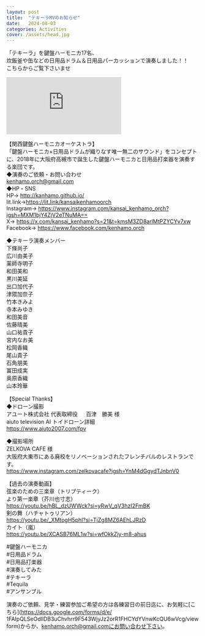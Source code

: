 ```yaml
---
layout: post
title:  "テキーラMVのお知らせ"
date:   2024-08-03 
categories: Activities
cover: /assets/head.jpg
---
```


「テキーラ」を鍵盤ハーモニカ17名、  
炊飯釜や缶などの日用品ドラム＆日用品パーカッションで演奏しました！！  
こちらからご覧下さいませ  

<div class="frame-wrapper__video">
  <iframe src="https://youtu.be/Cx0nCpegUaQ?si=VimjS7RkukTazHkT" frameborder="0" allowfullscreen></iframe>
</div> 
  
【関西鍵盤ハーモニカオーケストラ】  
「鍵盤ハーモニカ×日用品ドラムが織りなす唯一無二のサウンド」をコンセプトに、2018年に大阪府高槻市で誕生した鍵盤ハーモニカと日用品打楽器を演奏する楽団です。  
◆演奏のご依頼・お問い合わせ  
kenhamo.orch@gmail.com  
◆HP・SNS  
HP→ http://kanhamo.github.io/  
lit.link→https://lit.link/kansaikenhamoorch  
Instagram→ https://www.instagram.com/kansai_kenhamo_orch?igsh=MXM1bjY4ZjV2eTNuMA==  
X→ https://x.com/kansai_kenhamo?s=21&t=kmsM3ZD8arlMtPZYCYv7xw
Facebook→ https://www.facebook.com/kenhamo.orch  
  
◆テキーラ演奏メンバー  
下條尚子  
広川由美子  
薬師寺明子  
和田美和  
黒川美延  
出口加代子  
津隈加奈子  
竹本きみよ  
寺本みゆき  
和田美音  
佐藤晴美  
山口祐貴子  
宮内なお美  
松岡香織  
尾山貴子  
石角朋美  
冨田成実  
奥原香織  
山本玲華  
  
【Special Thanks】  
◆ドローン撮影  
アユート株式会社 代表取締役  　
百津　勝美 様  
aiuto television  AI トイドローン詳細  
https://www.aiuto2007.com/fpv  
  
◆撮影場所  
ZELKOVA CAFE 様  
大阪府大東市にある廃校をリノベーションされたフレンチバルのレストランです。  
https://www.instagram.com/zelkovacafe?igsh=YnM4dGgydTJnbnV0  
  
【過去の演奏動画】　  
弦楽のための三楽章（トリプティーク）  
より第一楽章（芥川也寸志）  
https://youtu.be/hBL_dzUWWck?si=yRwV_qV3hzI2FmBK  
剣の舞（ハチャトゥリアン）  
https://youtu.be/_XMtogH5phI?si=TjZg8MZ6AEhLJRzD  
カイト（嵐）  
https://youtu.be/XCASB76ML1w?si=wfOkkZjy-m8-ahus  
  
#鍵盤ハーモニカ  
#日用品ドラム  
#日用品打楽器  
#演奏してみた  
#テキーラ  
#Tequila  
#アンサンブル  
  
演奏のご依頼、見学・練習参加ご希望の方は各練習日の前日迄に、お気軽に[こちら](https://docs.google.com/forms/d/e/  1FAIpQLSeOdIlDB3uChvhrr9F543WjyJz2orR1FHCYdYVnwKcQU6wVcg/viewform)からか、kenhamo.orch@gmail.comにお問い合わせ下さい。 
  